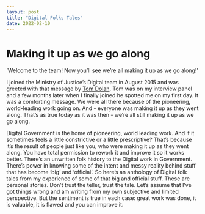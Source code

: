 ```yaml
---
layout: post
title: "Digital Folks Tales"
date: 2022-02-10
---
```


# Making it up as we go along

‘Welcome to the team! Now you’ll see we’re all making it up as we go along!’

I joined the Ministry of Justice’s Digital team in August 2015 and was greeted with that message by [Tom Dolan](https://twitter.com/tomskerous). Tom was on my interview panel and a few months later when I finally joined he spotted me on my first day. It was a comforting message. We were all there because of the pioneering, world-leading work going on. And - everyone was making it up as they went along. That’s as true today as it was then - we’re all still making it up as we go along. 

Digital Government is the home of pioneering, world leading work. And if it sometimes feels a little constrictive or a little prescriptive? That’s because it’s the result of people just like you, who were making it up as they went along. You have total permission to rework it and improve it so it works better. There’s an unwritten folk history to the Digital work in Government. There’s power in knowing some of the intent and messy reality behind stuff that has become ‘big’ and ‘official’. So here’s an anthology of Digital folk tales from my experience of some of that big and official stuff. These are personal stories. Don’t trust the teller, trust the tale. Let’s assume that I’ve got things wrong and am writing from my own subjective and limited perspective. But the sentiment is true in each case: great work was done, it is valuable, it is flawed and you can improve it.
